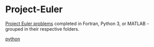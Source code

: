 # Project-Euler

[Project Euler problems](https://projecteuler.net/archives) completed in Fortran, Python 3, or MATLAB - grouped in their respective folders.

[python](progress/python_progress.jpg)
